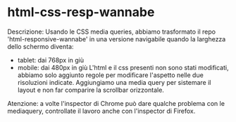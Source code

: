 # html-css-resp-wannabe

Descrizione:
Usando le CSS media queries, abbiamo trasformato il repo 'html-responsive-wannabe' in una versione navigabile quando la larghezza dello schermo diventa:
- tablet: dai 768px in giù
- mobile: dai 480px in giù
L'html e il css presenti non sono stati modificati, abbiamo solo aggiunto regole per modificare l'aspetto nelle due risoluzioni indicate.
Aggiungiamo una media query per sistemare il layout e non far comparire la scrollbar orizzontale.

Atenzione: a volte l'inspector di Chrome può dare qualche problema con le mediaquery, controllate il lavoro anche con l'inspector di Firefox.